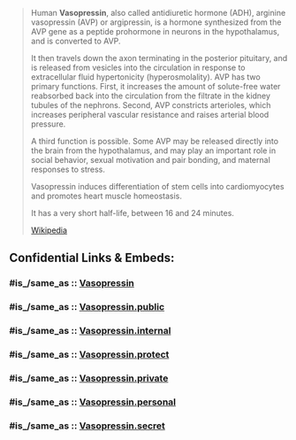 
> Human **Vasopressin**, also called antidiuretic hormone (ADH),   arginine vasopressin (AVP) or argipressin, 
> is a hormone synthesized from the AVP gene as a peptide prohormone in neurons in the hypothalamus, 
> and is converted to AVP. 
> 
> It then travels down the axon terminating in the posterior pituitary, and is released from vesicles into the circulation in response to extracellular fluid hypertonicity (hyperosmolality). AVP has two primary functions. First, it increases the amount of solute-free water reabsorbed back into the circulation from the filtrate in the kidney tubules of the nephrons. Second, AVP constricts arterioles, which increases peripheral vascular resistance and raises arterial blood pressure.
>
> A third function is possible. Some AVP may be released directly into the brain from the hypothalamus, and may play an important role in social behavior, sexual motivation and pair bonding, and maternal responses to stress.
>
> Vasopressin induces differentiation of stem cells into cardiomyocytes and promotes heart muscle homeostasis.
>
> It has a very short half-life, between 16 and 24 minutes.
>
> [Wikipedia](https://en.wikipedia.org/wiki/Vasopressin)


## Confidential Links & Embeds: 

### #is_/same_as :: [Vasopressin](/_Standards/Chemistry/organic/Biochemistry/Hormone/Vasopressin.md) 

### #is_/same_as :: [Vasopressin.public](/_public/Chemistry/organic/Biochemistry/Hormone/Vasopressin.public.md) 

### #is_/same_as :: [Vasopressin.internal](/_internal/Chemistry/organic/Biochemistry/Hormone/Vasopressin.internal.md) 

### #is_/same_as :: [Vasopressin.protect](/_protect/Chemistry/organic/Biochemistry/Hormone/Vasopressin.protect.md) 

### #is_/same_as :: [Vasopressin.private](/_private/Chemistry/organic/Biochemistry/Hormone/Vasopressin.private.md) 

### #is_/same_as :: [Vasopressin.personal](/_personal/Chemistry/organic/Biochemistry/Hormone/Vasopressin.personal.md) 

### #is_/same_as :: [Vasopressin.secret](/_secret/Chemistry/organic/Biochemistry/Hormone/Vasopressin.secret.md)

